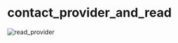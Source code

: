 # contact_provider_and_read
![read_provider](https://user-images.githubusercontent.com/59265591/125293423-124c7980-e32c-11eb-8595-6f98c64b36a2.png)
